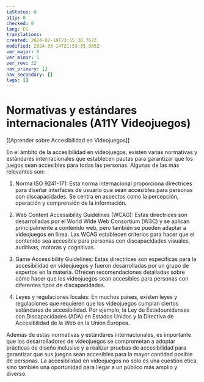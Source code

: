 ```yaml
---
iaStatus: 0
a11y: 0
checked: 0
lang: ES
translations: 
created: 2024-02-19T23:55:38.762Z
modified: 2024-03-14T21:53:35.965Z
ver_major: 0
ver_minor: 1
ver_rev: 22
nav_primary: []
nav_secondary: []
tags: []
---
```

# Normativas y estándares internacionales (A11Y Videojuegos)

[[Aprender sobre Accesibilidad en Videojuegos]]

En el ámbito de la accesibilidad en videojuegos, existen varias normativas y estándares internacionales que establecen pautas para garantizar que los juegos sean accesibles para todas las personas. Algunas de las más relevantes son:

1. Norma ISO 9241-171: Esta norma internacional proporciona directrices para diseñar interfaces de usuario que sean accesibles para personas con discapacidades. Se centra en aspectos como la percepción, operación y comprensión de la información.

2. Web Content Accessibility Guidelines (WCAG): Estas directrices son desarrolladas por el World Wide Web Consortium (W3C) y se aplican principalmente a contenido web, pero también se pueden adaptar a videojuegos en línea. Las WCAG establecen criterios para hacer que el contenido sea accesible para personas con discapacidades visuales, auditivas, motoras y cognitivas.

3. Game Accessibility Guidelines: Estas directrices son específicas para la accesibilidad en videojuegos y fueron desarrolladas por un grupo de expertos en la materia. Ofrecen recomendaciones detalladas sobre cómo hacer que los videojuegos sean accesibles para personas con diferentes tipos de discapacidades.

4. Leyes y regulaciones locales: En muchos países, existen leyes y regulaciones que requieren que los videojuegos cumplan ciertos estándares de accesibilidad. Por ejemplo, la Ley de Estadounidenses con Discapacidades (ADA) en Estados Unidos y la Directiva de Accesibilidad de la Web en la Unión Europea.

Además de estas normativas y estándares internacionales, es importante que los desarrolladores de videojuegos se comprometan a adoptar prácticas de diseño inclusivo y a realizar pruebas de accesibilidad para garantizar que sus juegos sean accesibles para la mayor cantidad posible de personas. La accesibilidad en videojuegos no solo es una cuestión ética, sino también una oportunidad para llegar a un público más amplio y diverso.
